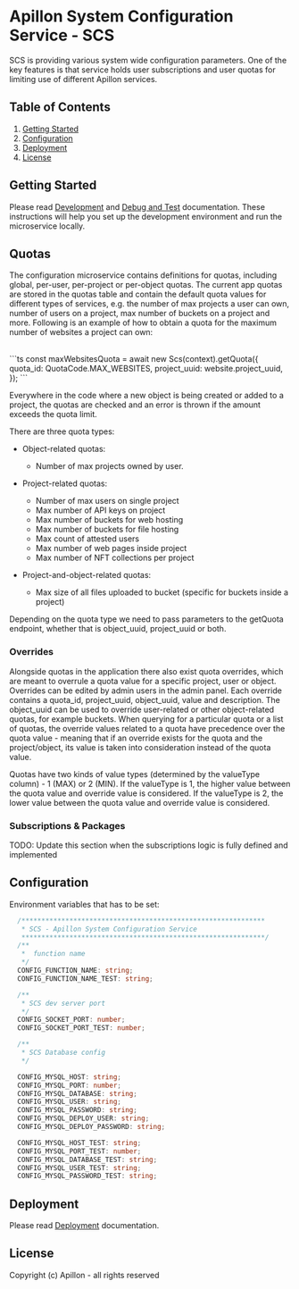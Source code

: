 # Apillon System Configuration Service - SCS

SCS is providing various system wide configuration parameters. One of the key features is that service holds user subscriptions and user quotas for limiting use of different Apillon services.

## Table of Contents

1. [Getting Started](#getting-started)
2. [Configuration](#configuration)
3. [Deployment](#deployment)
4. [License](#license)

## Getting Started

Please read [Development](../../docs/development.md) and [Debug and Test](../../docs/debug-and-test.md) documentation. These instructions will help you set up the development environment and run the microservice locally.

## Quotas
The configuration microservice contains definitions for quotas, including global, per-user, per-project or per-object quotas. The current app quotas are stored in the quotas table and contain the default quota values for different types of services, e.g. the number of max projects a user can own, number of users on a project, max number of buckets on a project and more. Following is an example of how to obtain a quota for the maximum number of websites a project can own:

<br>
```ts
const maxWebsitesQuota = await new Scs(context).getQuota({
  quota_id: QuotaCode.MAX_WEBSITES,
  project_uuid: website.project_uuid,
});
```
<br>

Everywhere in the code where a new object is being created or added to a project, the quotas are checked and an error is thrown if the amount exceeds the quota limit.

There are three quota types:

- Object-related quotas:
	- Number of max projects owned by user.

- Project-related quotas:
	- Number of max users on single project
	- Max number of API keys on project
	- Max number of buckets for web hosting
	- Max number of buckets for file hosting
	- Max count of attested users
	- Max number of web pages inside project
	- Max number of NFT collections per project

- Project-and-object-related quotas:
	- Max size of all files uploaded to bucket (specific for buckets inside a project)

Depending on the quota type we need to pass parameters to the getQuota endpoint, whether that is object_uuid, project_uuid or both.

### Overrides
Alongside quotas in the application there also exist quota overrides, which are meant to overrule a quota value for a specific project, user or object. Overrides can be edited by admin users in the admin panel.
Each override contains a quota_id, project_uuid, object_uuid, value and description. The object_uuid can be used to override user-related or other object-related quotas, for example buckets.
When querying for a particular quota or a list of quotas, the override values related to a quota have precedence over the quota value - meaning that if an override exists for the quota and the project/object, its value is taken into consideration instead of the quota value.

Quotas have two kinds of value types (determined by the valueType column) - 1 (MAX) or 2 (MIN). If the valueType is 1, the higher value between the quota value and override value is considered. If the valueType is 2, the lower value between the quota value and override value is considered.

### Subscriptions & Packages
TODO: Update this section when the subscriptions logic is fully defined and implemented

## Configuration

Environment variables that has to be set:

```ts
  /*************************************************************
   * SCS - Apillon System Configuration Service
   *************************************************************/
  /**
   *  function name
   */
  CONFIG_FUNCTION_NAME: string;
  CONFIG_FUNCTION_NAME_TEST: string;

  /**
   * SCS dev server port
   */
  CONFIG_SOCKET_PORT: number;
  CONFIG_SOCKET_PORT_TEST: number;

  /**
   * SCS Database config
   */

  CONFIG_MYSQL_HOST: string;
  CONFIG_MYSQL_PORT: number;
  CONFIG_MYSQL_DATABASE: string;
  CONFIG_MYSQL_USER: string;
  CONFIG_MYSQL_PASSWORD: string;
  CONFIG_MYSQL_DEPLOY_USER: string;
  CONFIG_MYSQL_DEPLOY_PASSWORD: string;

  CONFIG_MYSQL_HOST_TEST: string;
  CONFIG_MYSQL_PORT_TEST: number;
  CONFIG_MYSQL_DATABASE_TEST: string;
  CONFIG_MYSQL_USER_TEST: string;
  CONFIG_MYSQL_PASSWORD_TEST: string;
```

## Deployment

Please read [Deployment](../../docs/deployment.md) documentation.

## License

Copyright (c) Apillon - all rights reserved
